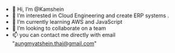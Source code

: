 - 👋 Hi, I’m @Kamshein
- 👀 I’m interested in Cloud Engineering and create ERP systems .
- 🌱 I’m currently learning AWS and JavaScript
- 💞️ I’m looking to collaborate on a team
- 📫 you can contact me directly with email "aungmyatshein.thai@gmail.com"

<!---
Kamshein/Kamshein is a ✨ special ✨ repository because its `README.md` (this file) appears on your GitHub profile.
You can click the Preview link to take a look at your changes.
--->
